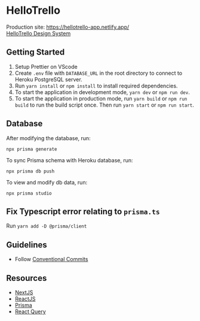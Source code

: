 # HelloTrello
Production site: https://hellotrello-app.netlify.app/  
[HelloTrello Design System](https://www.figma.com/file/tHNiggDz65lOb39R5WYQwQ/HelloTrello-Design-System?node-id=0%3A1)

## Getting Started
1. Setup Prettier on VScode
2. Create `.env` file with `DATABASE_URL` in the root directory to connect to Heroku PostgreSQL server.
3. Run `yarn install` or `npm install` to install required dependencies.
4. To start the application in development mode, `yarn dev` or `npm run dev`.
5. To start the application in production mode, run `yarn build` or `npm run build` to run the build script once. Then run `yarn start` or `npm run start`.


## Database
After modifying the database, run:

`npx prisma generate`

To sync Prisma schema with Heroku database, run:

`npx prisma db push`

To view and modify db data, run:

`npx prisma studio`

## Fix Typescript error relating to `prisma.ts`
Run `yarn add -D @prisma/client`

## Guidelines

- Follow [Conventional Commits](https://www.conventionalcommits.org/en/v1.0.0/#summary)

## Resources
- [NextJS](https://nextjs.org/docs/getting-started)
- [ReactJS](https://reactjs.org/docs/getting-started.html)
- [Prisma](https://www.prisma.io/docs/)
- [React Query](https://tanstack.com/query/v4/?from=reactQueryV3&original=https://react-query-v3.tanstack.com/)
